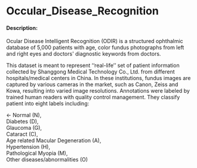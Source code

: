 # Occular_Disease_Recognition  
  
#### Description:
Ocular Disease Intelligent Recognition (ODIR) is a structured ophthalmic database of 5,000 patients with age, color fundus photographs from left and right eyes and doctors' diagnostic keywords from doctors.

This dataset is meant to represent ‘‘real-life’’ set of patient information collected by Shanggong Medical Technology Co., Ltd. from different hospitals/medical centers in China. In these institutions, fundus images are captured by various cameras in the market, such as Canon, Zeiss and Kowa, resulting into varied image resolutions.
Annotations were labeled by trained human readers with quality control management. They classify patient into eight labels including:

<- Normal (N),  
Diabetes (D),  
Glaucoma (G),  
Cataract (C),  
Age related Macular Degeneration (A),  
Hypertension (H),  
Pathological Myopia (M),  
Other diseases/abnormalities (O)  
